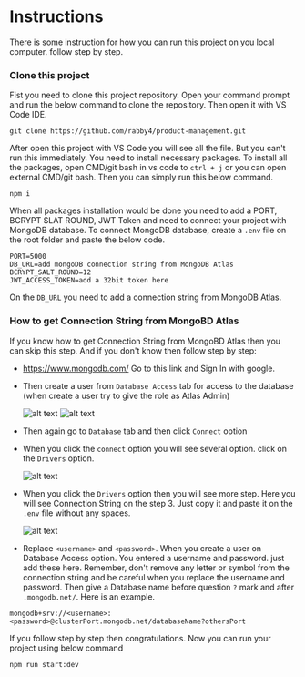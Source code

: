 # Instructions

There is some instruction for how you can run this project on you local computer. follow step by step.

### Clone this project

Fist you need to clone this project repository. Open your command prompt and run the below command to clone the repository. Then open it with VS Code IDE.

```
git clone https://github.com/rabby4/product-management.git
```

After open this project with VS Code you will see all the file. But you can't run this immediately. You need to install necessary packages. To install all the packages, open CMD/git bash in vs code to `ctrl + j` or you can open external CMD/git bash. Then you can simply run this below command.

```
npm i
```

When all packages installation would be done you need to add a PORT, BCRYPT SLAT ROUND, JWT Token and need to connect your project with MongoDB database. To connect MongoDB database, create a `.env` file on the root folder and paste the below code.

```
PORT=5000
DB_URL=add mongoDB connection string from MongoDB Atlas
BCRYPT_SALT_ROUND=12
JWT_ACCESS_TOKEN=add a 32bit token here
```

On the `DB_URL` you need to add a connection string from MongoDB Atlas.

### How to get Connection String from MongoBD Atlas

If you know how to get Connection String from MongoBD Atlas then you can skip this step. And if you don't know then follow step by step:

- https://www.mongodb.com/ Go to this link and Sign In with google.
- Then create a user from `Database Access` tab for access to the database (when create a user try to give the role as Atlas Admin)

  ![alt text](https://i.ibb.co/FDJDqQK/Clusters-Cloud-Mongo-DB-Cloud.png)
  ![alt text](https://i.ibb.co/QPrSTPY/Database-Access-Cloud-Mongo-DB-Cloud.png)

- Then again go to `Database` tab and then click `Connect` option
- When you click the `connect` option you will see several option. click on the `Drivers` option.

  ![alt text](https://i.ibb.co/NtcJt6F/Clusters-Cloud-Mongo-DB-Cloud-2.png)

- When you click the `Drivers` option then you will see more step. Here you will see Connection String on the step 3. Just copy it and paste it on the `.env` file without any spaces.

  ![alt text](https://i.ibb.co/CWYZ5fx/Clusters-Cloud-Mongo-DB-Cloud-4.png)

- Replace `<username>` and `<password>`. When you create a user on Database Access option. You entered a username and password. just add these here. Remember, don't remove any letter or symbol from the connection string and be careful when you replace the username and password. Then give a Database name before question `?` mark and after `.mongodb.net/`. Here is an example.

```
mongodb+srv://<username>:<password>@clusterPort.mongodb.net/databaseName?othersPort
```

If you follow step by step then congratulations. Now you can run your project using below command

```
npm run start:dev
```
